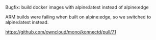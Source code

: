 Bugfix: build docker images with alpine:latest instead of alpine:edge

ARM builds were failing when built on alpine:edge, so we switched to alpine:latest instead.

https://github.com/owncloud/mono/konnectd/pull/71
